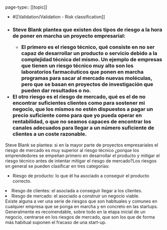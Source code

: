 page-type:: [[topic]]

- #[[Validation/Validation - Risk classification]]

- ### Steve Blank plantea que existen dos tipos de riesgo a la hora de poner en marcha un proyecto empresarial:<ul><li>El primero es el riesgo técnico, qué consiste en no ser capaz de desarrollar un producto o servicio debido a la complejidad técnica del mismo. Un ejemplo de empresas que tienen un riesgo técnico muy alto son los laboratorios farmacéuticos que ponen en marcha programas para sacar al mercado nuevas moléculas, pero que se basan en proyectos de investigación que pueden dar resultados o no.</li></ul><li>El otro riesgo es el riesgo de mercado, qué es el de no encontrar suficientes clientes como para sostener mi negocio, que los mismos no estén dispuestos a pagar un precio suficiente como para que yo pueda operar en rentabilidad, o que no seamos capaces de encontrar los canales adecuados para llegar a un número suficiente de clientes a un coste razonable.</li></ul>Steve Blank se plantea: si en la mayor parte de proyectos empresariales el riesgo de mercado es muy superior al riesgo técnico ¿porque los emprendedores se empeñan primero en desarrollar el producto y mitigar el riesgo técnico antes de intentar mitigar el riesgo de mercado?Los riesgos en general se pueden clasificar en tres categorías:<ul><li>Riesgo de producto: lo que él ha asociado a conseguir el producto correcto.</li></ul><li>Riesgo de clientes: el asociada a conseguir llegar a los clientes.</li><li>Riesgo de mercado: el asociado a construir un negocio viable.</li></ul>Existe alguna a ver una serie de riesgos que son habituales y comunes en cualquier empresa que se ponga en marcha y en concreto en las startups. Generalmente es recomendable, sobre todo en la etapa inicial de un negocio, centrarse en los riesgos de mercado, que son los que de forma más habitual suponen el fracaso de una start-up.



